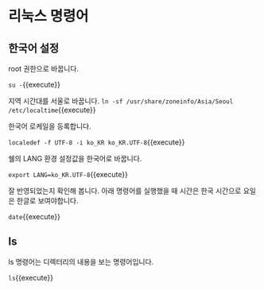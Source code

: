 # 리눅스 명령어

## 한국어 설정
root 권한으로 바꿉니다. 

`su -`{{execute}}

지역 시간대를 서울로 바꿉니다. 
`ln -sf /usr/share/zoneinfo/Asia/Seoul /etc/localtime`{{execute}}

한국어 로케일을 등록합니다. 

`localedef -f UTF-8 -i ko_KR ko_KR.UTF-8`{{execute}}

쉘의 LANG 환경 설정값을 한국어로 바꿉니다. 

`export LANG=ko_KR.UTF-8`{{execute}}

잘 반영되었는지 확인해 봅니다. 
아래 명령어를 실행했을 때 시간은 한국 시간으로 요일은 한글로 보여야합니다.

`date`{{execute}}



## ls
ls 명령어는 디렉터리의 내용을 보는 명령어입니다. 

`ls`{{execute}}

